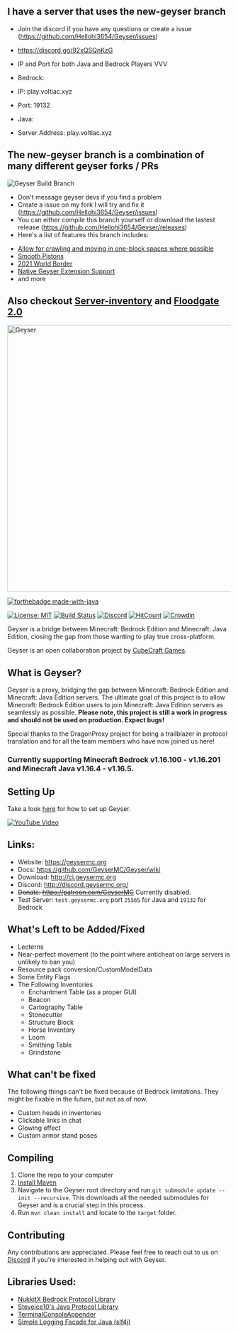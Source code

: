 ## I have a server that uses the new-geyser branch

- Join the discord if you have any questions or create a issue (https://github.com/Hellohi3654/Geyser/issues)
- https://discord.gg/92xQSQnKzG
- IP and Port for both Java and Bedrock Players VVV

- Bedrock:
- IP: play.voltiac.xyz
- Port: 19132

- Java:
- Server Address: play.voltiac.xyz

## The new-geyser branch is a combination of many different geyser forks / PRs

![Geyser Build Branch](https://github.com/Hellohi3654/Geyser/workflows/Geyser%20Build%20Branch/badge.svg)

- Don't message geyser devs if you find a problem
- Create a issue on my fork I will try and fix it (https://github.com/Hellohi3654/Geyser/issues)
- You can either compile this branch yourself or download the lastest release (https://github.com/Hellohi3654/Geyser/releases)
- Here's a list of features this branch includes:
* [Allow for crawling and moving in one-block spaces where possible](https://github.com/GeyserMC/Geyser/pull/1814)
* [Smooth Pistons](https://github.com/GeyserMC/Geyser/pull/1542)
* [2021 World Border](https://github.com/GeyserMC/Geyser/pull/264)
* [Native Geyser Extension Support](https://github.com/GeyserMC/Geyser/pull/742)
* and more

## Also checkout [Server-inventory](https://github.com/Hellohi3654/Geyser/tree/new-server-inventory) and [Floodgate 2.0](https://github.com/Hellohi3654/Geyser/tree/new-floodgate-2.0)

<img src="https://geysermc.org/img/geyser-1760-860.png" alt="Geyser" width="600"/>

[![forthebadge made-with-java](http://ForTheBadge.com/images/badges/made-with-java.svg)](https://java.com/)

[![License: MIT](https://img.shields.io/badge/license-MIT-blue.svg)](LICENSE)
[![Build Status](https://ci.opencollab.dev/job/Geyser/job/master/badge/icon)](https://ci.opencollab.dev/job/GeyserMC/job/Geyser/job/master/)
[![Discord](https://img.shields.io/discord/613163671870242838.svg?color=%237289da&label=discord)](http://discord.geysermc.org/)
[![HitCount](http://hits.dwyl.io/Geyser/GeyserMC.svg)](http://hits.dwyl.io/Geyser/GeyserMC)
[![Crowdin](https://badges.crowdin.net/geyser/localized.svg)](https://translate.geysermc.org/)

Geyser is a bridge between Minecraft: Bedrock Edition and Minecraft: Java Edition, closing the gap from those wanting to play true cross-platform.

Geyser is an open collaboration project by [CubeCraft Games](https://cubecraft.net).

## What is Geyser?
Geyser is a proxy, bridging the gap between Minecraft: Bedrock Edition and Minecraft: Java Edition servers.
The ultimate goal of this project is to allow Minecraft: Bedrock Edition users to join Minecraft: Java Edition servers as seamlessly as possible. **Please note, this project is still a work in progress and should not be used on production. Expect bugs!**

Special thanks to the DragonProxy project for being a trailblazer in protocol translation and for all the team members who have now joined us here!

### Currently supporting Minecraft Bedrock v1.16.100 - v1.16.201 and Minecraft Java v1.16.4 - v1.16.5.

## Setting Up
Take a look [here](https://github.com/GeyserMC/Geyser/wiki#Setup) for how to set up Geyser.

[![YouTube Video](https://img.youtube.com/vi/U7dZZ8w7Gi4/0.jpg)](https://www.youtube.com/watch?v=U7dZZ8w7Gi4)

## Links:
- Website: https://geysermc.org
- Docs: https://github.com/GeyserMC/Geyser/wiki
- Download: http://ci.geysermc.org
- Discord: http://discord.geysermc.org/
- ~~Donate: https://patreon.com/GeyserMC~~ Currently disabled.
- Test Server: `test.geysermc.org` port `25565` for Java and `19132` for Bedrock

## What's Left to be Added/Fixed
- Lecterns
- Near-perfect movement (to the point where anticheat on large servers is unlikely to ban you)
- Resource pack conversion/CustomModelData
- Some Entity Flags
- The Following Inventories 
  - Enchantment Table (as a proper GUI)
  - Beacon
  - Cartography Table
  - Stonecutter
  - Structure Block
  - Horse Inventory
  - Loom
  - Smithing Table
  - Grindstone

## What can't be fixed
The following things can't be fixed because of Bedrock limitations. They might be fixable in the future, but not as of now.

- Custom heads in inventories
- Clickable links in chat
- Glowing effect
- Custom armor stand poses

## Compiling
1. Clone the repo to your computer
2. [Install Maven](https://maven.apache.org/install.html)
3. Navigate to the Geyser root directory and run `git submodule update --init --recursive`. This downloads all the needed submodules for Geyser and is a crucial step in this process.
4. Run `mvn clean install` and locate to the `target` folder.

## Contributing
Any contributions are appreciated. Please feel free to reach out to us on [Discord](http://discord.geysermc.org/) if
you're interested in helping out with Geyser.

## Libraries Used:
- [NukkitX Bedrock Protocol Library](https://github.com/NukkitX/Protocol)
- [Steveice10's Java Protocol Library](https://github.com/Steveice10/MCProtocolLib)
- [TerminalConsoleAppender](https://github.com/Minecrell/TerminalConsoleAppender)
- [Simple Logging Facade for Java (slf4j)](https://github.com/qos-ch/slf4j)
